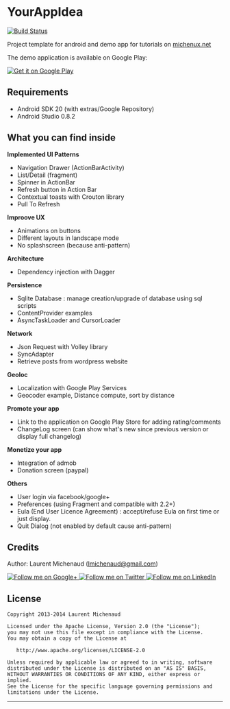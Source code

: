 # YourAppIdea

[![Build Status](https://travis-ci.org/Michenux/YourAppIdea.svg?branch=master)](https://travis-ci.org/Michenux/YourAppIdea)

Project template for android and demo app for tutorials on [michenux.net](http://www.michenux.net)

The demo application is available on Google Play:

 [![Get it on Google Play](http://www.android.com/images/brand/get_it_on_play_logo_small.png)](https://play.google.com/store/apps/details?id=org.michenux.yourappidea)

## Requirements

* Android SDK 20 (with extras/Google Repository)
* Android Studio 0.8.2

## What you can find inside

**Implemented UI Patterns**

* Navigation Drawer (ActionBarActivity)
* List/Detail (fragment)
* Spinner in ActionBar
* Refresh button in Action Bar
* Contextual toasts with Crouton library
* Pull To Refresh


**Improove UX**

* Animations on buttons
* Different layouts in landscape mode
* No splashscreen (because anti-pattern)


**Architecture**

* Dependency injection with Dagger


**Persistence**

* Sqlite Database : manage creation/upgrade of database using sql scripts
* ContentProvider examples
* AsyncTaskLoader and CursorLoader


**Network**

* Json Request with Volley library
* SyncAdapter
* Retrieve posts from wordpress website


**Geoloc**

* Localization with Google Play Services
* Geocoder example, Distance compute, sort by distance


**Promote your app**

* Link to the application on Google Play Store for adding rating/comments
* ChangeLog screen (can show what's new since previous version or display full changelog)


**Monetize your app**

* Integration of admob
* Donation screen (paypal)


**Others**

* User login via facebook/google+
* Preferences (using Fragment and compatible with 2.2+)
* Eula (End User Licence Agreement) : accept/refuse Eula on first time or just display.
* Quit Dialog (not enabled by default cause anti-pattern)

## Credits

Author: Laurent Michenaud (lmichenaud@gmail.com)

<a href="https://plus.google.com/+LaurentMichenaud/posts">
  <img alt="Follow me on Google+"
       src="http://www.michenux.net/images/g+64.png" />
</a>
<a href="https://twitter.com/Michenux">
  <img alt="Follow me on Twitter"
       src="http://www.michenux.net/images/twitter64.png" />
</a>
<a href="http://www.linkedin.com/pub/laurent-michenaud/5/148/b32">
  <img alt="Follow me on LinkedIn"
       src="http://www.michenux.net/images/linkedin.png" />
</a>

License
-------

    Copyright 2013-2014 Laurent Michenaud

    Licensed under the Apache License, Version 2.0 (the "License");
    you may not use this file except in compliance with the License.
    You may obtain a copy of the License at

       http://www.apache.org/licenses/LICENSE-2.0

    Unless required by applicable law or agreed to in writing, software
    distributed under the License is distributed on an "AS IS" BASIS,
    WITHOUT WARRANTIES OR CONDITIONS OF ANY KIND, either express or implied.
    See the License for the specific language governing permissions and
    limitations under the License.


---


